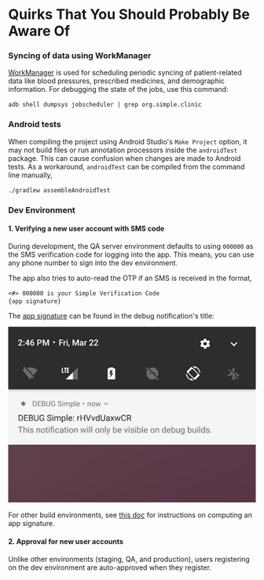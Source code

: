 # Quirks That You Should Probably Be Aware Of

### Syncing of data using WorkManager

[WorkManager](https://developer.android.com/topic/libraries/architecture/workmanager) is used for scheduling periodic syncing of patient-related data like blood pressures, prescribed medicines, and demographic information. For debugging the state of the jobs, use this command:

```
adb shell dumpsys jobscheduler | grep org.simple.clinic
```

### Android tests

When compiling the project using Android Studio's `Make Project` option, it may not build files or run annotation processors inside the `androidTest` package. This can cause confusion when changes are made to Android tests. As a workaround, `androidTest` can be compiled from the command line manually,

```
./gradlew assembleAndroidTest
```

### Dev Environment

#### 1. Verifying a new user account with SMS code

During development, the QA server environment defaults to using `000000` as the SMS verification code for logging into the app. This means, you can use any phone number to sign into the dev environment.

The app also tries to auto-read the OTP if an SMS is received in the format,

```
<#> 000000 is your Simple Verification Code
{app signature}
``` 

The [app signature](https://developers.google.com/identity/sms-retriever/verify#computing_your_apps_hash_string) can be found in the debug notification's title:

![App signature in debug notification](arch/images/app_signature_in_debug_notification.png)

For other build environments, see [this doc](how-to-generate-an-app-sms-signature.md) for instructions on computing an app signature.

#### 2. Approval for new user accounts

Unlike other environments (staging, QA, and production), users registering on the dev environment are auto-approved when they register.
